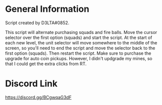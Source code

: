 # General Information
Script created by D3LTA#0852.

This script will alternate purchasing squads and fire balls. 
Move the cursor selector over the first option (squads) and start the script.
At the start of each new level, the unit selector will move somewhere to the middle of the screen, so you'll need to end the script and move the selector back to the first option (squads). Then restart the script.
Make sure to purchase the upgrade for auto coin pickups. However, I didn't updgrade my mines, so that I could get the extra clicks from RT.


# Discord Link
https://discord.gg/BCgwqaG3dF
